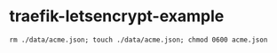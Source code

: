 # traefik-letsencrypt-example
```shell
rm ./data/acme.json; touch ./data/acme.json; chmod 0600 acme.json
```
